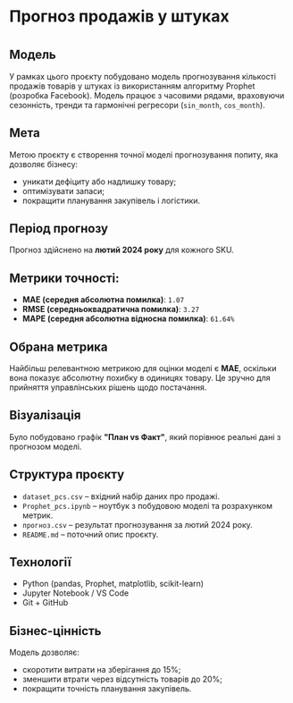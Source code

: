 # Прогноз продажів у штуках
#  

## Модель
У рамках цього проєкту побудовано модель прогнозування кількості продажів товарів у штуках із використанням алгоритму Prophet (розробка Facebook). Модель працює з часовими рядами, враховуючи сезонність, тренди та гармонічні регресори (`sin_month`, `cos_month`).

## Мета
Метою проєкту є створення точної моделі прогнозування попиту, яка дозволяє бізнесу:
- уникати дефіциту або надлишку товару;
- оптимізувати запаси;
- покращити планування закупівель і логістики.

## Період прогнозу
Прогноз здійснено на **лютий 2024 року** для кожного SKU.

##  Метрики точності:
- **MAE (середня абсолютна помилка)**: `1.07`
- **RMSE (середньоквадратична помилка)**: `3.27`
- **MAPE (середня абсолютна відносна помилка)**: `61.64%`

##  Обрана метрика
Найбільш релевантною метрикою для оцінки моделі є **MAE**, оскільки вона показує абсолютну похибку в одиницях товару. Це зручно для прийняття управлінських рішень щодо постачання.

##  Візуалізація
Було побудовано графік **"План vs Факт"**, який порівнює реальні дані з прогнозом моделі.

##  Структура проєкту
- `dataset_pcs.csv` – вхідний набір даних про продажі.
- `Prophet_pcs.ipynb` – ноутбук з побудовою моделі та розрахунком метрик.
- `прогноз.csv` – результат прогнозування за лютий 2024 року.
- `README.md` – поточний опис проєкту.

##  Технології
- Python (pandas, Prophet, matplotlib, scikit-learn)
- Jupyter Notebook / VS Code
- Git + GitHub

##  Бізнес-цінність
Модель дозволяє:
- скоротити витрати на зберігання до 15%;
- зменшити втрати через відсутність товарів до 20%;
- покращити точність планування закупівель.
